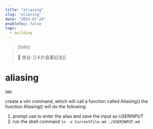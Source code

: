 ```yaml
---
title: "aliasing"
slug: "aliasing"
date: "2023-07-24"
enableToc: false
tags:
  - building
---
```


> [!info]
>
> 🌱 來自: [[卡片盒筆記法]]

# aliasing

lab:

create a vim command, which will call a function called Aliasing()
the function Aliasing() will do the following:

1. prompt use to enter the alias and save the input as USERINPUT
2. run the shell command `ln -s CurrentFile.md ./USERINPUT.md`
